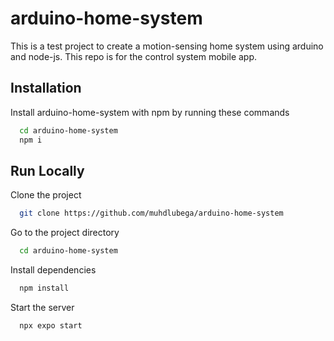 
# arduino-home-system

This is a test project to create a motion-sensing home system using arduino and node-js. This repo is for the control system mobile app.


## Installation

Install arduino-home-system with npm by running these commands

```bash
  cd arduino-home-system
  npm i
```
    
## Run Locally

Clone the project

```bash
  git clone https://github.com/muhdlubega/arduino-home-system
```

Go to the project directory

```bash
  cd arduino-home-system
```

Install dependencies

```bash
  npm install
```

Start the server

```bash
  npx expo start
```

